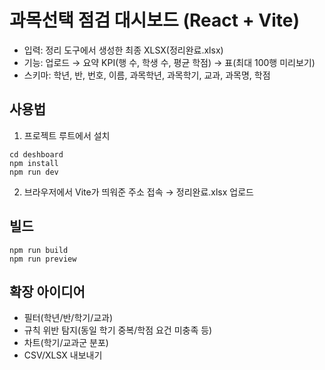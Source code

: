 # 과목선택 점검 대시보드 (React + Vite)

- 입력: 정리 도구에서 생성한 최종 XLSX(정리완료.xlsx)
- 기능: 업로드 → 요약 KPI(행 수, 학생 수, 평균 학점) → 표(최대 100행 미리보기)
- 스키마: 학년, 반, 번호, 이름, 과목학년, 과목학기, 교과, 과목명, 학점

## 사용법

1) 프로젝트 루트에서 설치

```
cd deshboard
npm install
npm run dev
```

2) 브라우저에서 Vite가 띄워준 주소 접속 → 정리완료.xlsx 업로드

## 빌드

```
npm run build
npm run preview
```

## 확장 아이디어
- 필터(학년/반/학기/교과)
- 규칙 위반 탐지(동일 학기 중복/학점 요건 미충족 등)
- 차트(학기/교과군 분포)
- CSV/XLSX 내보내기

